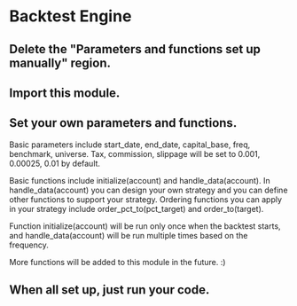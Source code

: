 # Backtest Engine
## Delete the "Parameters and functions set up manually" region.

## Import this module.

## Set your own parameters and functions.

Basic parameters include start_date, end_date, capital_base, freq, benchmark, universe. Tax, commission, slippage will be set to 0.001, 0.00025, 0.01 by default.

Basic functions include initialize(account) and handle_data(account). In handle_data(account) you can design your own strategy and you can define other functions to support your strategy. Ordering functions you can apply in your strategy include order_pct_to(pct_target) and order_to(target).

Function initialize(account) will be run only once when the backtest starts, and handle_data(account) will be run multiple times based on the frequency.

More functions will be added to this module in the future. :)

## When all set up, just run your code. 

